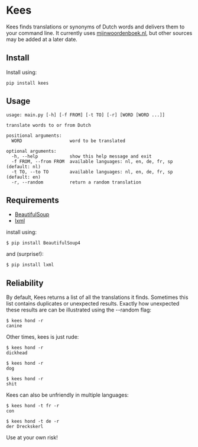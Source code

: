 # Kees

Kees finds translations or synonyms of Dutch words and delivers them to your command line. It currently uses [mijnwoordenboek.nl](http://www.mijnwoordenboek.nl), but other sources may be added at a later date. 

## Install

Install using:
    
    pip install kees

## Usage

    usage: main.py [-h] [-f FROM] [-t TO] [-r] [WORD [WORD ...]]

    translate words to or from Dutch

    positional arguments:
      WORD                  word to be translated

    optional arguments:
      -h, --help            show this help message and exit
      -f FROM, --from FROM  available languages: nl, en, de, fr, sp (default: nl)
      -t TO, --to TO        available languages: nl, en, de, fr, sp (default: en)
      -r, --random          return a random translation

## Requirements

- [BeautifulSoup](https://www.crummy.com/software/BeautifulSoup/)
- [lxml](http://lxml.de/)

install using:

    $ pip install BeautifulSoup4

and (surprise!): 

    $ pip install lxml

## Reliability

By default, Kees returns a list of all the translations it finds. Sometimes
this list contains duplicates or unexpected results. Exactly how unexpected
these results are can be illustrated using the --random flag:

    $ kees hond -r
    canine


Other times, kees is just rude:

    $ kees hond -r
    dickhead

    $ kees hond -r
    dog

    $ kees hond -r
    shit


Kees can also be unfriendly in multiple languages:

    $ kees hond -t fr -r
    con

    $ kees hond -t de -r
    der Dreckskerl

Use at your own risk!
